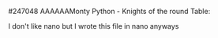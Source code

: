 #247048
AAAAAAMonty Python - Knights of the round Table:

I don't like nano but I wrote this file in nano anyways
